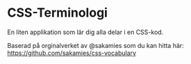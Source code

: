 # CSS-Terminologi

En liten applikation som lär dig alla delar i en CSS-kod.

Baserad på orginalverket av @sakamies som du kan hitta här: https://github.com/sakamies/css-vocabulary